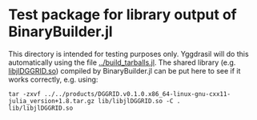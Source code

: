 # Test package for library output of BinaryBuilder.jl

This directory is intended for testing purposes only.
Yggdrasil will do this automatically using the file [../build_tarballs.jl](../build_tarballs.jl).
The shared library (e.g. [libjlDGGRID.so](libjlDGGRID.so)) compiled by BinaryBuilder.jl can be put here to see if it works correctly, e.g. using:

```
tar -zxvf ../../products/DGGRID.v0.1.0.x86_64-linux-gnu-cxx11-julia_version+1.8.tar.gz lib/libjlDGGRID.so -C .
lib/libjlDGGRID.so
```